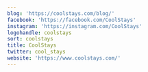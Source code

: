 ```yaml
---
blog: 'https://coolstays.com/blog/'
facebook: 'https://facebook.com/CoolStays'
instagram: 'https://instagram.com/CoolStays'
logohandle: coolstays
sort: coolstays
title: CoolStays
twitter: cool_stays
website: 'https://www.coolstays.com/'
---
```

